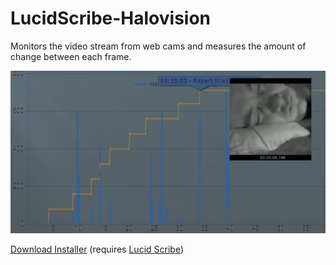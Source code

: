# LucidScribe-Halovision
 
Monitors the video stream from web cams and measures the amount of change between each frame.

![LucidScribe Halovision](https://github.com/lucidcode/LucidScribe-Halovision/raw/master/halovision.gif?raw=true "LucidScribe Halovision")

<a href="https://github.com/lucidcode/LucidScribe-Halovision/releases">Download Installer</a> (requires <a href="http://lucidcode.com/LucidScribe/">Lucid Scribe</a>)
